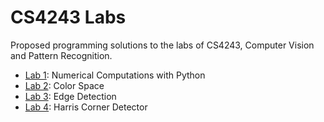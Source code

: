 # CS4243 Labs
Proposed programming solutions to the labs of CS4243, Computer Vision and Pattern Recognition.

* [Lab 1](/lab1): Numerical Computations with Python
* [Lab 2](/lab2): Color Space
* [Lab 3](/lab3): Edge Detection
* [Lab 4](/lab4): Harris Corner Detector
